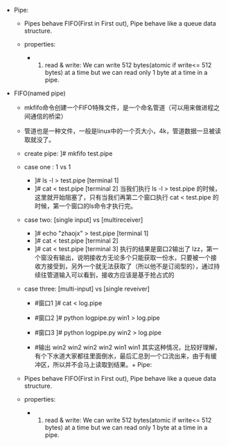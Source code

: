 + Pipe:
    - Pipes behave FIFO(First in First out), Pipe behave like a queue data structure. 

    - properties:
        - 1. read & write: We can write 512 bytes(atomic if write<= 512 bytes) at a time but we can read only 1 byte at a time in a pipe.

+ FIFO(named pipe)
    - mkfifo命令创建一个FIFO特殊文件，是一个命名管道（可以用来做进程之间通信的桥梁）
    - 管道也是一种文件，一般是linux中的一个页大小，4k，管道数据一旦被读取就没了。

    - create pipe: ]# mkfifo test.pipe
    - case one :  1 vs 1
        - ]#  ls -l > test.pipe  [terminal 1]
        - ]#  cat < test.pipe   [terminal 2]
        当我们执行 ls -l > test.pipe 的时候，这里就开始阻塞了，只有当我们再第二个窗口执行 cat < test.pipe 的时候，第一个窗口的ls命令才执行完。
    - case two: [single input] vs [multireceiver]
        - ]# echo "zhaojx" > test.pipe [terminal 1]
        - ]# cat < test.pipe [terminal 2]
        - ]# cat < test.pipe [terminal 3]
        执行的结果是窗口2输出了 lzz，第一个窗没有输出，说明接收方无论多个只能获取一份水，只要被一个接收方接受到，另外一个就无法获取了（所以他不是订阅型的），通过持续往管道输入可以看到，接收方应该是基于抢占式的
    - case three: [multi-input] vs [single reveiver]
        -  #窗口1 
        ]#  cat < log.pipe
        - #窗口2 
        ]# python logpipe.py win1 > log.pipe
        - #窗口3 
        ]# python logpipe.py win2 > log.pipe

        - #输出
            win2
            win2
            win2
            win2
            win1
            win1
            其实这种情况，比较好理解，有个下水道大家都往里面倒水，最后汇总到一个口流出来，由于有缓冲区，所以并不会马上读取到结果。+ Pipe:
    - Pipes behave FIFO(First in First out), Pipe behave like a queue data structure. 

    - properties:
        - 1. read & write: We can write 512 bytes(atomic if write<= 512 bytes) at a time but we can read only 1 byte at a time in a pipe.